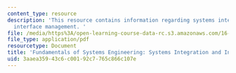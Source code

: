```yaml
---
content_type: resource
description: 'This resource contains information regarding systems integration and
  interface management. '
file: /media/https%3A/open-learning-course-data-rc.s3.amazonaws.com/16-842-fundamentals-of-systems-engineering-fall-2015/3aaea35943c6c00192c7765c866c107e_MIT16_842F15_Ses_8_Sys_Int.pdf
file_type: application/pdf
resourcetype: Document
title: 'Fundamentals of Systems Engineering: Systems Integration and Interface Management'
uid: 3aaea359-43c6-c001-92c7-765c866c107e
---
```


